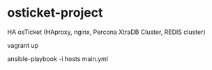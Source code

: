 # osticket-project
HA osTicket (HAproxy, nginx, Percona XtraDB Cluster, REDIS cluster)

vagrant up

ansible-playbook -i hosts main.yml

